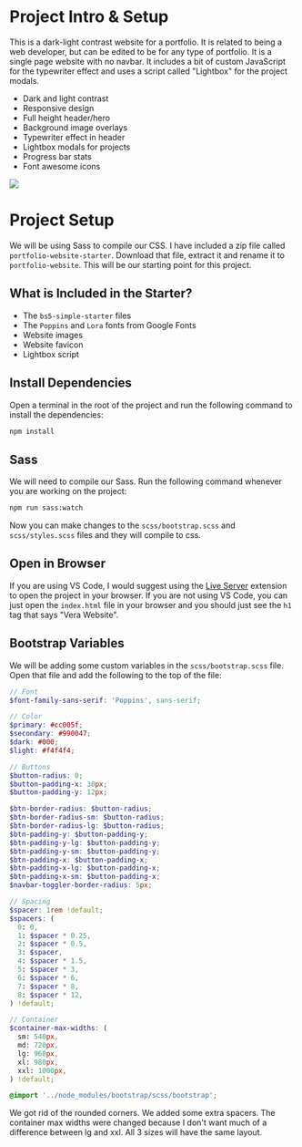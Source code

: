 # Project Intro & Setup

This is a dark-light contrast website for a portfolio. It is related to being a web developer, but can be edited to be for any type of portfolio. It is a single page website with no navbar. It includes a bit of custom JavaScript for the typewriter effect and uses a script called "Lightbox" for the project modals.

- Dark and light contrast
- Responsive design
- Full height header/hero
- Background image overlays
- Typewriter effect in header
- Lightbox modals for projects
- Progress bar stats
- Font awesome icons

<img src="./images/screen.png" />

# Project Setup

We will be using Sass to compile our CSS. I have included a zip file called `portfolio-website-starter`. Download that file, extract it and rename it to `portfolio-website`. This will be our starting point for this project.

## What is Included in the Starter?

- The `bs5-simple-starter` files
- The `Poppins` and `Lora` fonts from Google Fonts
- Website images
- Website favicon
- Lightbox script

## Install Dependencies

Open a terminal in the root of the project and run the following command to install the dependencies:

```bash
npm install
```

## Sass

We will need to compile our Sass. Run the following command whenever you are working on the project:

```bash
npm run sass:watch
```

Now you can make changes to the `scss/bootstrap.scss` and `scss/styles.scss` files and they will compile to css.

## Open in Browser

If you are using VS Code, I would suggest using the [Live Server](https://marketplace.visualstudio.com/items?itemName=ritwickdey.LiveServer) extension to open the project in your browser. If you are not using VS Code, you can just open the `index.html` file in your browser and you should just see the `h1` tag that says "Vera Website".

## Bootstrap Variables

We will be adding some custom variables in the `scss/bootstrap.scss` file. Open that file and add the following to the top of the file:

```scss
// Font
$font-family-sans-serif: 'Poppins', sans-serif;

// Color
$primary: #cc005f;
$secondary: #990047;
$dark: #000;
$light: #f4f4f4;

// Buttons
$button-radius: 0;
$button-padding-x: 30px;
$button-padding-y: 12px;

$btn-border-radius: $button-radius;
$btn-border-radius-sm: $button-radius;
$btn-border-radius-lg: $button-radius;
$btn-padding-y: $button-padding-y;
$btn-padding-y-lg: $button-padding-y;
$btn-padding-y-sm: $button-padding-y;
$btn-padding-x: $button-padding-x;
$btn-padding-x-lg: $button-padding-x;
$btn-padding-x-sm: $button-padding-x;
$navbar-toggler-border-radius: 5px;

// Spacing
$spacer: 1rem !default;
$spacers: (
  0: 0,
  1: $spacer * 0.25,
  2: $spacer * 0.5,
  3: $spacer,
  4: $spacer * 1.5,
  5: $spacer * 3,
  6: $spacer * 6,
  7: $spacer * 8,
  8: $spacer * 12,
) !default;

// Container
$container-max-widths: (
  sm: 540px,
  md: 720px,
  lg: 960px,
  xl: 980px,
  xxl: 1000px,
) !default;

@import '../node_modules/bootstrap/scss/bootstrap';
```

We got rid of the rounded corners. We added some extra spacers. The container max widths were changed because I don't want much of a difference between lg and xxl. All 3 sizes will have the same layout.
